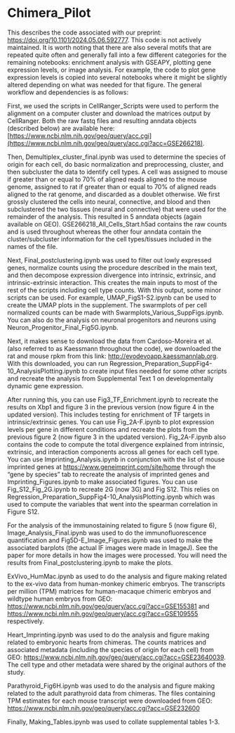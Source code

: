 # Chimera_Pilot

This describes the code associated with our preprint: https://doi.org/10.1101/2024.05.06.592777.  This code is not actively maintained.  It is worth noting that there are also several motifs that are repeated quite often and generally fall into a few different categories for the remaining notebooks: enrichment analysis with GSEAPY, plotting gene expression levels, or image analysis. For example, the code to plot gene expression levels is copied into several notebooks where it might be slightly altered depending on what was needed for that figure. The general workflow and dependencies is as follows:

First, we used the scripts in CellRanger_Scripts were used to perform the alignment on a computer cluster and download the matrices output by CellRanger.  Both the raw fastq files and resulting anndata objects (described below) are available here: [https://www.ncbi.nlm.nih.gov/geo/query/acc.cgi](https://www.ncbi.nlm.nih.gov/geo/query/acc.cgi?acc=GSE266218).

Then, Demultiplex_cluster_final.ipynb was used to determine the species of origin for each cell, do basic normalization and preprocessing, cluster, and then subcluster the data to identify cell types. A cell was assigned to mouse if greater than or equal to 70% of aligned reads aligned to the mouse genome, assigned to rat if greater than or equal to 70% of aligned reads aligned to the rat genome, and discarded as a doublet otherwise. We first grossly clustered the cells into neural, connective, and blood and then subclustered the two tissues (neural and connective) that were used for the remainder of the analysis. This resulted in 5 anndata objects (again available on GEO).  GSE266218_All_Cells_Start.h5ad contains the raw counts and is used throughout whereas the other four anndata contain the cluster/subcluster information for the cell types/tissues included in the names of the file.  

Next, Final_postclustering.ipynb was used to filter out lowly expressed genes, normalize counts using the procedure described in the main text, and then decompose expression divergence into intrinsic, extrinsic, and intrinsic-extrinsic interaction. This creates the main inputs to most of the rest of the scripts including cell type counts.  With this output, some minor scripts can be used.  For example, UMAP_FigS1-S2.ipynb can be used to create the UMAP plots in the supplement.  The swarmplots of per cell normalized counts can be made with Swarmplots_Various_SuppFigs.ipynb. You can also do the analysis on neuronal progenitors and neurons using Neuron_Progenitor_Final_Fig5G.ipynb.

Next, it makes sense to download the data from Cardoso-Moreira et al. (also referred to as Kaessmann throughout the code), we downloaded the rat and mouse rpkm from this link: http://evodevoapp.kaessmannlab.org. With this downloaded, you can run Regression_Preparation_SuppFig4-10_AnalysisPlotting.ipynb to create input files needed for some other scripts and recreate the analysis from Supplemental Text 1 on developmentally dynamic gene expression.
 
After running this, you can use Fig3_TF_Enrichment.ipynb to recreate the results on Xbp1 and figure 3 in the previous version (now figure 4 in the updated version).  This includes testing for enrichment of TF targets in intrinsic/extrinsic genes.  You can use Fig_2A-F.ipynb to plot expression levels per gene in different conditions and recreate the plots from the previous figure 2 (now figure 3 in the updated version).  Fig_2A-F.ipynb also contains the code to compute the total divergence explained from intrinsic, extrinsic, and interaction components across all genes for each cell type.  You can use Imprinting_Analysis.ipynb in conjunction with the list of mouse imprinted genes at https://www.geneimprint.com/site/home through the “gene by species” tab to recreate the analysis of imprinted genes and Imprinting_Figures.ipynb to make associated figures.  You can use Fig_S12_Fig_2G.ipynb to recreate 2G (now 3G) and Fig S12. This relies on Regression_Preparation_SuppFig4-10_AnalysisPlotting.ipynb which was used to compute the variables that went into the spearman correlation in Figure S12.

For the analysis of the immunostaining related to figure 5 (now figure 6), Image_Analysis_Final.ipynb was used to do the immunofluorescence quantification and Fig5D-E_Image_Figures.ipynb was used to make the associated barplots (the actual IF images were made in ImageJ). See the paper for more details in how the images were processed.  You will need the results from Final_postclustering.ipynb to make the plots.

ExVivo_HumMac.ipynb as used to do the analysis and figure making related to the ex-vivo data from human-monkey chimeric embryos. The transcripts per million (TPM) matrices for human-macaque chimeric embryos and wildtype human embryos from GEO: https://www.ncbi.nlm.nih.gov/geo/query/acc.cgi?acc=GSE155381 and https://www.ncbi.nlm.nih.gov/geo/query/acc.cgi?acc=GSE109555 respectively.

Heart_Imprinting.ipynb was used to do the analysis and figure making related to embryonic hearts from chimeras. The counts matrices and associated metadata (including the species of origin for each cell) from GEO: https://www.ncbi.nlm.nih.gov/geo/query/acc.cgi?acc=GSE23640039. The cell type and other metadata were shared by the original authors of the study.

Parathyroid_Fig6H.ipynb was used to do the analysis and figure making related to the adult parathyroid data from chimeras.  The files containing TPM estimates for each mouse transcript were downloaded from GEO: https://www.ncbi.nlm.nih.gov/geo/query/acc.cgi?acc=GSE232600

Finally, Making_Tables.ipynb was used to collate supplemental tables 1-3.

